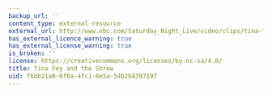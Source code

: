 ```yaml
---
backup_url: ''
content_type: external-resource
external_url: http://www.nbc.com/Saturday_Night_Live/video/clips/tina-fey-on-update/221773/
has_external_licence_warning: true
has_external_license_warning: true
is_broken: ''
license: https://creativecommons.org/licenses/by-nc-sa/4.0/
title: Tina Fey and the Shrew
uid: f6bb21a6-6f0a-4fc1-8e5a-54b2b4397197
---
```

